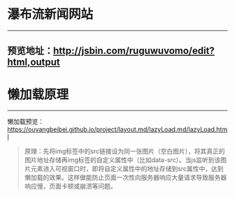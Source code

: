 # 瀑布流新闻网站
---
## 预览地址：http://jsbin.com/ruguwuvomo/edit?html,output
# 懒加载原理
---
懒加载预览： https://ouyangbeibei.github.io/project/layout.md/lazyLoad.md/lazyLoad.html
> 原理：先将img标签中的src链接设为同一张图片（空白图片），将其真正的图片地址存储再img标签的自定义属性中（比如data-src）。当js监听到该图片元素进入可视窗口时，即将自定义属性中的地址存储到src属性中，达到懒加载的效果。这样做能防止页面一次性向服务器响应大量请求导致服务器响应慢，页面卡顿或崩溃等问题。
